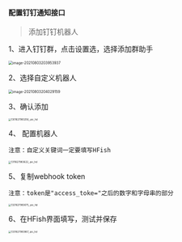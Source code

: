 
#### 配置钉钉通知接口

> 添加钉钉机器人

1、进入钉钉群，点击设置选，选择添加群助手

<img src="https://hfish.io/images/image-20210803203953937.png" alt="image-20210803203953937" style="zoom: 50%;" />

2、选择自定义机器人

<img src="https://hfish.io/images/image-20210803204029159.png" alt="image-20210803204029159" style="zoom:50%;" />

3、确认添加

<img src="https://hfish.io/images/1301627983256_.pic_hd.jpg" alt="1301627983256_.pic_hd" style="zoom:33%;" />

4、 配置机器人

`注意：自定义关键词一定要填写HFish`

<img src="https://hfish.io/images/1311627983622_.pic_hd.jpg" alt="1311627983622_.pic_hd" style="zoom:33%;" />

5、复制webhook token

`注意：token是"access_toke="之后的数字和字母串的部分`

<img src="https://hfish.io/images/1321627983675_.pic_hd.jpg" alt="1321627983675_.pic_hd" style="zoom:33%;" />

6、在HFish界面填写，测试并保存

<img src="https://hfish.io/images/1331627983967_.pic_hd.jpg" alt="1331627983967_.pic_hd" style="zoom:33%;" />

